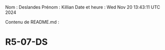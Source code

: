 Nom : Deslandes
Prénom : Killian
Date et heure : Wed Nov 20 13:43:11 UTC 2024

Contenu de README.md :
# R5-07-DS